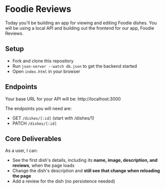 # Foodie Reviews

Today you'll be building an app for viewing and editing Foodie dishes. You will be using a local API and building out the frontend for our app, Foodie Reviews.

## Setup

- Fork and clone this repository
- Run `json-server --watch db.json` to get the backend started
- Open `index.html` in your browser

## Endpoints

Your base URL for your API will be: http://localhost:3000

The endpoints you will need are:

- GET `/dishes/[:id]` (start with /dishes/1)
- PATCH `/dishes/[:id]`

## Core Deliverables

As a user, I can:

- See the first dish's details, including its **name, image, description, and reviews**, when the page loads
- Change the dish's description and **still see that change when reloading the page**
- Add a review for the dish (no persistence needed)